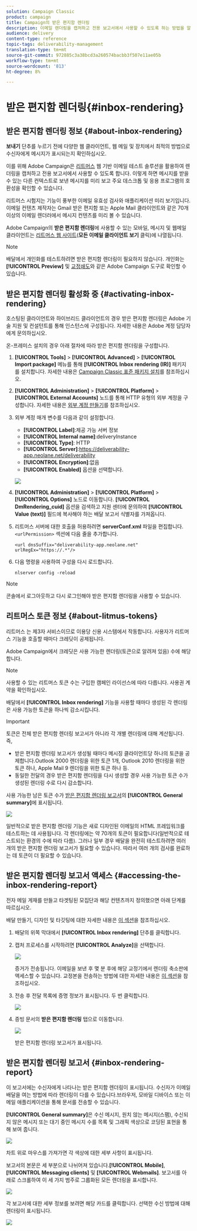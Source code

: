 ```yaml
---
solution: Campaign Classic
product: campaign
title: Campaign의 받은 편지함 렌더링
description: 이메일 렌더링을 캡처하고 전용 보고서에서 사용할 수 있도록 하는 방법을 알아봅니다.
audience: delivery
content-type: reference
topic-tags: deliverability-management
translation-type: tm+mt
source-git-commit: 972885c3a38bcd3a260574bacbb3f507e11ae05b
workflow-type: tm+mt
source-wordcount: '813'
ht-degree: 8%

---
```



# 받은 편지함 렌더링{#inbox-rendering}

## 받은 편지함 렌더링 정보 {#about-inbox-rendering}

**보내기** 단추를 누르기 전에 다양한 웹 클라이언트, 웹 메일 및 장치에서 최적의 방법으로 수신자에게 메시지가 표시되는지 확인하십시오.

이를 위해 Adobe Campaign은 [리트머스](https://litmus.com/email-testing) 웹 기반 이메일 테스트 솔루션을 활용하여 렌더링을 캡처하고 전용 보고서에서 사용할 수 있도록 합니다. 이렇게 하면 메시지를 받을 수 있는 다른 컨텍스트로 보낸 메시지를 미리 보고 주요 데스크톱 및 응용 프로그램의 호환성을 확인할 수 있습니다.

리트머스 시험지는 기능이 풍부한 이메일 유효성 검사와 애플리케이션 미리 보기입니다. 이메일 컨텐츠 제작자는 Gmail 받은 편지함 또는 Apple Mail 클라이언트와 같은 70개 이상의 이메일 렌더러에서 메시지 컨텐츠를 미리 볼 수 있습니다.

Adobe Campaign의 **받은 편지함 렌더링**&#x200B;에 사용할 수 있는 모바일, 메시지 및 웹메일 클라이언트는 [리트머스 웹 사이트](https://litmus.com/email-testing)(**모든 이메일 클라이언트 보기** 클릭)에 나열됩니다.

>[!NOTE]
>
>배달에서 개인화를 테스트하려면 받은 편지함 렌더링이 필요하지 않습니다. 개인화는 **[!UICONTROL Preview]** 및 [교정쇄도](../../delivery/using/steps-validating-the-delivery.md#sending-a-proof)와 같은 Adobe Campaign 도구로 확인할 수 있습니다.

## 받은 편지함 렌더링 활성화 중 {#activating-inbox-rendering}

호스팅된 클라이언트와 하이브리드 클라이언트의 경우 받은 편지함 렌더링은 Adobe 기술 지원 및 컨설턴트를 통해 인스턴스에 구성됩니다. 자세한 내용은 Adobe 계정 담당자에게 문의하십시오.

온-프레미스 설치의 경우 아래 절차에 따라 받은 편지함 렌더링을 구성합니다.

1. **[!UICONTROL Tools]** > **[!UICONTROL Advanced]** > **[!UICONTROL Import package]** 메뉴를 통해 **[!UICONTROL Inbox rendering (IR)]** 패키지를 설치합니다. 자세한 내용은 [Campaign Classic 표준 패키지 설치](../../installation/using/installing-campaign-standard-packages.md)를 참조하십시오.
1. **[!UICONTROL Administration]** > **[!UICONTROL Platform]** > **[!UICONTROL External Accounts]** 노드를 통해 HTTP 유형의 외부 계정을 구성합니다. 자세한 내용은 [외부 계정 만들기](../../installation/using/external-accounts.md#creating-an-external-account)를 참조하십시오.
1. 외부 계정 매개 변수를 다음과 같이 설정합니다.
   * **[!UICONTROL Label]**:제공 가능 서버 정보
   * **[!UICONTROL Internal name]**:deliveryInstance
   * **[!UICONTROL Type]**: HTTP
   * **[!UICONTROL Server]**:https://deliverability-app.neolane.net/deliverability
   * **[!UICONTROL Encryption]**:없음
   * **[!UICONTROL Enabled]** 옵션을 선택합니다.

   ![](assets/s_tn_inbox_rendering_external-account.png)

1. **[!UICONTROL Administration]** > **[!UICONTROL Platform]** > **[!UICONTROL Options]** 노드로 이동합니다. **[!UICONTROL DmRendering_cuid]** 옵션을 검색하고 지원 센터에 문의하여 **[!UICONTROL Value (text)]** 필드에 복사해야 하는 배달 보고서 식별자를 가져옵니다.
1. 리트머스 서버에 대한 호출을 허용하려면 **serverConf.xml** 파일을 편집합니다. `<urlPermission>` 섹션에 다음 줄을 추가합니다.

   ```
   <url dnsSuffix="deliverability-app.neolane.net" urlRegEx="https://.*"/>
   ```

1. 다음 명령을 사용하여 구성을 다시 로드합니다.

   ```
   nlserver config -reload
   ```

>[!NOTE]
>
>콘솔에서 로그아웃하고 다시 로그인해야 받은 편지함 렌더링을 사용할 수 있습니다.

## 리트머스 토큰 정보 {#about-litmus-tokens}

리트머스 는 제3자 서비스이므로 이용당 신용 시스템에서 작동합니다. 사용자가 리트머스 기능을 호출할 때마다 크레딧이 공제됩니다.

Adobe Campaign에서 크레딧은 사용 가능한 렌더링(토큰으로 알려져 있음) 수에 해당합니다.

>[!NOTE]
>
>사용할 수 있는 리트머스 토큰 수는 구입한 캠페인 라이선스에 따라 다릅니다. 사용권 계약을 확인하십시오.

배달에서 **[!UICONTROL Inbox rendering]** 기능을 사용할 때마다 생성된 각 렌더링은 사용 가능한 토큰을 하나씩 감소시킵니다.

>[!IMPORTANT]
>
>토큰은 전체 받은 편지함 렌더링 보고서가 아니라 각 개별 렌더링에 대해 계산됩니다. 즉,
>
>* 받은 편지함 렌더링 보고서가 생성될 때마다 메시징 클라이언트당 하나의 토큰을 공제합니다.Outlook 2000 렌더링을 위한 토큰 1개, Outlook 2010 렌더링을 위한 토큰 하나, Apple Mail 9 렌더링을 위한 토큰 하나 등.
>* 동일한 전달의 경우 받은 편지함 렌더링을 다시 생성할 경우 사용 가능한 토큰 수가 생성된 렌더링 수로 다시 감소합니다.
>



사용 가능한 남은 토큰 수가 [받은 편지함 렌더링 보고서](#inbox-rendering-report)의 **[!UICONTROL General summary]**&#x200B;에 표시됩니다.

![](assets/s_tn_inbox_rendering_tokens.png)

일반적으로 받은 편지함 렌더링 기능은 새로 디자인된 이메일의 HTML 프레임워크를 테스트하는 데 사용됩니다. 각 렌더링에는 약 70개의 토큰이 필요합니다(일반적으로 테스트되는 환경의 수에 따라 다름). 그러나 일부 경우 배달을 완전히 테스트하려면 여러 개의 받은 편지함 렌더링 보고서가 필요할 수 있습니다. 따라서 여러 개의 검사를 완료하는 데 토큰이 더 필요할 수 있습니다.

## 받은 편지함 렌더링 보고서 액세스 {#accessing-the-inbox-rendering-report}

전자 메일 게재를 만들고 타겟팅된 모집단과 해당 컨텐츠까지 정의했으면 아래 단계를 따르십시오.

배달 만들기, 디자인 및 타깃팅에 대한 자세한 내용은 [이 섹션](../../delivery/using/about-email-channel.md)을 참조하십시오.

1. 배달의 위쪽 막대에서 **[!UICONTROL Inbox rendering]** 단추를 클릭합니다.
1. 캡처 프로세스를 시작하려면 **[!UICONTROL Analyze]**&#x200B;을 선택합니다.

   ![](assets/s_tn_inbox_rendering_button.png)

   증거가 전송됩니다. 이메일을 보낸 후 몇 분 후에 해당 교정기에서 렌더링 축소판에 액세스할 수 있습니다. 교정본을 전송하는 방법에 대한 자세한 내용은 [이 섹션](../../delivery/using/steps-validating-the-delivery.md#sending-a-proof)을 참조하십시오.

1. 전송 후 전달 목록에 증명 정보가 표시됩니다. 두 번 클릭합니다.

   ![](assets/s_tn_inbox_rendering_delivery_list.png)

1. 증빙 문서의 **받은 편지함 렌더링** 탭으로 이동합니다.

   ![](assets/s_tn_inbox_rendering_tab.png)

   받은 편지함 렌더링 보고서가 표시됩니다.

## 받은 편지함 렌더링 보고서 {#inbox-rendering-report}

이 보고서에는 수신자에게 나타나는 받은 편지함 렌더링이 표시됩니다. 수신자가 이메일 배달을 여는 방법에 따라 렌더링이 다를 수 있습니다.브라우저, 모바일 디바이스 또는 이메일 애플리케이션을 통해 문서를 전송할 수 있습니다.

**[!UICONTROL General summary]**&#x200B;은 수신 메시지, 원치 않는 메시지(스팸), 수신되지 않은 메시지 또는 대기 중인 메시지 수를 목록 및 그래픽 색상으로 코딩된 표현을 통해 보여 줍니다.

![](assets/s_tn_inbox_rendering_summary.png)

차트 위로 마우스를 가져가면 각 색상에 대한 세부 사항이 표시됩니다.

보고서의 본문은 세 부분으로 나뉘어져 있습니다.**[!UICONTROL Mobile]**, **[!UICONTROL Messaging clients]** 및 **[!UICONTROL Webmails]**. 보고서를 아래로 스크롤하여 이 세 가지 범주로 그룹화된 모든 렌더링을 표시합니다.

![](assets/s_tn_inbox_rendering_report.png)

각 보고서에 대한 세부 정보를 보려면 해당 카드를 클릭합니다. 선택한 수신 방법에 대해 렌더링이 표시됩니다.

![](assets/s_tn_inbox_rendering_example.png)
